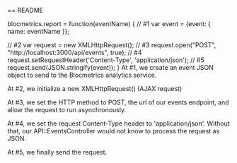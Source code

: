 == README

blocmetrics.report = function(eventName) {
   // #1 
   var event = {event: { name: eventName }};
 
   // #2
   var request = new XMLHttpRequest();
   // #3
   request.open("POST", "http://localhost:3000/api/events", true);
   // #4
   request.setRequestHeader('Content-Type', 'application/json');
   // #5
   request.send(JSON.stringify(event));
}
At #1, we create an event JSON object to send to the Blocmetrics analytics service.

At #2, we initialize a new XMLHttpRequest() (AJAX request)

At #3, we set the HTTP method to POST, the url of our events endpoint, and allow the request to run asynchronously.

At #4, we set the request Content-Type header to 'application/json'. Without that, our API::EventsController would not know to process the request as JSON.

At #5, we finally send the request.